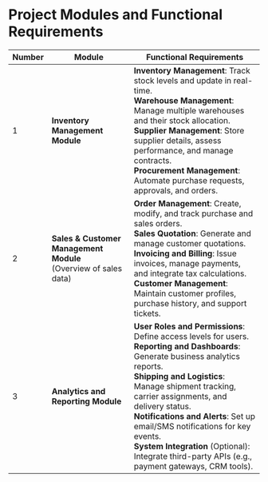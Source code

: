 
# Project Modules and Functional Requirements

| **Number** | **Module**                        | **Functional Requirements**                                                                                                                                                                         |
|------------|------------------------------------|-----------------------------------------------------------------------------------------------------------------------------------------------------------------------------------------------------|
| 1          | **Inventory Management Module**   | **Inventory Management**: Track stock levels and update in real-time.<br>**Warehouse Management**: Manage multiple warehouses and their stock allocation.<br>**Supplier Management**: Store supplier details, assess performance, and manage contracts.<br>**Procurement Management**: Automate purchase requests, approvals, and orders. |
| 2          | **Sales & Customer Management Module** <br>(Overview of sales data) | **Order Management**: Create, modify, and track purchase and sales orders.<br>**Sales Quotation**: Generate and manage customer quotations.<br>**Invoicing and Billing**: Issue invoices, manage payments, and integrate tax calculations.<br>**Customer Management**: Maintain customer profiles, purchase history, and support tickets. |
| 3          | **Analytics and Reporting Module** | **User Roles and Permissions**: Define access levels for users.<br>**Reporting and Dashboards**: Generate business analytics reports.<br>**Shipping and Logistics**: Manage shipment tracking, carrier assignments, and delivery status.<br>**Notifications and Alerts**: Set up email/SMS notifications for key events.<br>**System Integration** (Optional): Integrate third-party APIs (e.g., payment gateways, CRM tools). |
